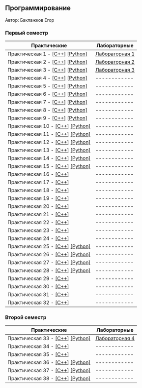 ﻿## Программирование

Автор: Баклажков Егор

### Первый семестр

| Практические | Лабораторные |
| ------------ | ------------ |
| Практическая 1 - [[C++]](./Practice/01/c++/) [[Python]](./Practice/01/python/) | [Лабораторная 1](./Lab/lab1/) |
| Практическая 2 - [[C++]](./Practice/02/c++/) [[Python]](./Practice/02/python/) | [Лабораторная 2](./Lab/lab2/) |
| Практическая 3 - [[C++]](./Practice/03/c++/) [[Python]](./Practice/03/python/) | [Лабораторная 3](./Lab/lab3/) |
| Практическая 4 - [[C++]](./Practice/04/c++/) [[Python]](./Practice/04/python/) | ------------ |
| Практическая 5 - [[C++]](./Practice/05/c++/) [[Python]](./Practice/05/python/) | ------------ |
| Практическая 6 - [[C++]](./Practice/06/c++/) [[Python]](./Practice/06/python/) | ------------ |
| Практическая 7 - [[C++]](./Practice/07/c++/) [[Python]](./Practice/07/python/) | ------------ |
| Практическая 8 - [[C++]](./Practice/08/c++/) [[Python]](./Practice/08/python/) | ------------ |
| Практическая 9 - [[C++]](./Practice/09/c++/) [[Python]](./Practice/09/python/) | ------------ |
| Практическая 10 - [[C++]](./Practice/10/c++/) [[Python]](./Practice/10/python/) | ------------ |
| Практическая 11 - [[C++]](./Practice/11/c++/) [[Python]](./Practice/11/python/) | ------------ |
| Практическая 12 - [[C++]](./Practice/12/c++/) [[Python]](./Practice/12/python/) | ------------ |
| Практическая 13 - [[C++]](./Practice/13/c++/) [[Python]](./Practice/13/python/) | ------------ |
| Практическая 14 - [[C++]](./Practice/14/c++/) [[Python]](./Practice/14/python/) | ------------ |
| Практическая 15 - [[C++]](./Practice/15/c++/) [[Python]](./Practice/15/python/) | ------------ |
| Практическая 16 - [[C++]](./Practice/16/c++/) | ------------ |
| Практическая 17 - [[C++]](./Practice/17/c++/) | ------------ |
| Практическая 18 - [[C++]](./Practice/18/c++/) | ------------ |
| Практическая 19 - [[C++]](./Practice/19/c++/) | ------------ |
| Практическая 20 - [[C++]](./Practice/20/c++/) | ------------ |
| Практическая 21 - [[C++]](./Practice/21/c++/) | ------------ |
| Практическая 22 - [[C++]](./Practice/22/c++/) | ------------ |
| Практическая 23 - [[C++]](./Practice/23/c++/) | ------------ |
| Практическая 24 - [[C++]](./Practice/24/c++/) | ------------ |
| Практическая 25 - [[C++]](./Practice/25/c++/) [[Python]](./Practice/25/python/) | ------------ |
| Практическая 26 - [[C++]](./Practice/26/c++/) [[Python]](./Practice/26/python/) | ------------ |
| Практическая 27 - [[C++]](./Practice/27/c++/) [[Python]](./Practice/27/python/) | ------------ |
| Практическая 28 - [[C++]](./Practice/28/c++/) [[Python]](./Practice/28/python/) | ------------ |
| Практическая 29 - [[C++]](./Practice/29/c++/) | ------------ |
| Практическая 30 - [[C++]](./Practice/30/c++/) | ------------ |
| Практическая 31 - [[C++]](./Practice/31/c++/) | ------------ |
| Практическая 32 - [[C++]](./Practice/32/c++/) | ------------ |

### Второй семестр
| Практические | Лабораторные |
| ------------ | ------------ |
| Практическая 33 - [[C++]](./Practice/33/c++/) [[Python]](./Practice/33/python/) | [Лабораторная 4](./Lab/lab4/) |
| Практическая 34 - [[C++]](./Practice/34/c++/) | ------------ |
| Практическая 35 - [[C++]](./Practice/35/c++/) | ------------ |
| Практическая 36 - [[C++]](./Practice/36/c++/) [[Python]](./Practice/36/python/)| ------------ |
| Практическая 37 - [[C++]](./Practice/37/c++/) [[Python]](./Practice/37/python/)| ------------ |
| Практическая 38 - [[C++]](./Practice/38/c++/) [[Python]](./Practice/38/python/)| ------------ |